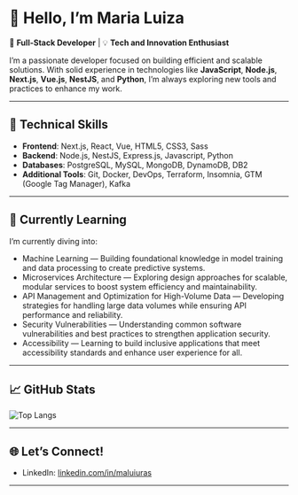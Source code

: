 <!--
### Heyyy ✨ !!
I'm Maria Luiza

Software developer passionated in full-stack, using here as a tool to save my progress and projects, and sometimes to study new things :)

![Top Langs](https://github-readme-stats.vercel.app/api/top-langs/?username=malupressler&layout=compact&theme=nightowl)


Here's a polished English version of your GitHub profile:

---
-->

# 👋 Hello, I’m Maria Luiza

🎯 **Full-Stack Developer** | 💡 **Tech and Innovation Enthusiast**

I’m a passionate developer focused on building efficient and scalable solutions. With solid experience in technologies like **JavaScript**, **Node.js**, **Next.js**, **Vue.js**, **NestJS**, and **Python**, I’m always exploring new tools and practices to enhance my work. 

<!--
I specialize in **fintech** and **e-commerce checkout solutions**, and I’m particularly interested in loyalty and cashback applications.
-->

---

## 🚀 Technical Skills

- **Frontend**: Next.js, React, Vue, HTML5, CSS3, Sass
- **Backend**: Node.js, NestJS, Express.js, Javascript, Python
- **Databases**: PostgreSQL, MySQL, MongoDB, DynamoDB, DB2
- **Additional Tools**: Git, Docker, DevOps, Terraform, Insomnia, GTM (Google Tag Manager), Kafka

---
<!--

## 🛠️ Featured Projects

### [🛒 Custom E-commerce Checkout](https://github.com/yourprofile/checkout)
Developed at a **fintech startup** to optimize the user experience during online payment processes. This project includes UX improvements, integration with major Brazilian retailers (such as **Vivara** and **Monte Carlo**), and advanced data manipulation for analytics and customer segmentation.

### [🔍 OSOL - Order Tracking System](https://github.com/yourprofile/osol)
A tool designed to track orders and monitor software and hardware assets. This application enhances data management, improving the efficiency of operations and support teams.

-->

## 🌱 Currently Learning

I’m currently diving into:

- Machine Learning — Building foundational knowledge in model training and data processing to create predictive systems.
- Microservices Architecture — Exploring design approaches for scalable, modular services to boost system efficiency and maintainability.
- API Management and Optimization for High-Volume Data — Developing strategies for handling large data volumes while ensuring API performance and reliability.
- Security Vulnerabilities — Understanding common software vulnerabilities and best practices to strengthen application security.
- Accessibility — Learning to build inclusive applications that meet accessibility standards and enhance user experience for all.

---

## 📈 GitHub Stats

![Top Langs](https://github-readme-stats.vercel.app/api/top-langs/?username=malupressler&layout=compact&theme=nightowl)
<!--
![Your GitHub stats](https://github-readme-stats.vercel.app/api?username=malupressler&show_icons=true&theme=radical)
-->

---

## 🌐 Let’s Connect!

- LinkedIn: [linkedin.com/in/maluiuras](https://linkedin.com/in/maluiuras)

---

<!--
<div>
  <img src="https://github.com/devicons/devicon/blob/master/icons/react/react-original-wordmark.svg" title="React" alt="React" width="40" height="40"/>&nbsp;
  <img src="https://github.com/devicons/devicon/blob/master/icons/redux/redux-original.svg" title="Redux" alt="Redux " width="40" height="40"/>&nbsp;
  <img src="https://github.com/devicons/devicon/blob/master/icons/css3/css3-plain-wordmark.svg"  title="CSS3" alt="CSS" width="40" height="40"/>&nbsp;
  <img src="https://github.com/devicons/devicon/blob/master/icons/html5/html5-original.svg" title="HTML5" alt="HTML" width="40" height="40"/>&nbsp;
  <img src="https://github.com/devicons/devicon/blob/master/icons/javascript/javascript-original.svg" title="JavaScript" alt="JavaScript" width="40" height="40"/>&nbsp;
  <img src="https://github.com/devicons/devicon/blob/master/icons/mysql/mysql-original-wordmark.svg" title="MySQL"  alt="MySQL" width="40" height="40"/>&nbsp;
  <img src="https://github.com/devicons/devicon/blob/master/icons/nodejs/nodejs-original-wordmark.svg" title="NodeJS" alt="NodeJS" width="40" height="40"/>&nbsp;
</div>
# Blog posts -->
<!-- BLOG-POST-LIST:START -->
<!-- BLOG-POST-LIST:END -->

<!--
**malupressler/malupressler** is a ✨ _special_ ✨ repository because its `README.md` (this file) appears on your GitHub profile.

Here are some ideas to get you started:

- 🔭 I’m currently working on ...
- 🌱 I’m currently learning ...
- 👯 I’m looking to collaborate on ...
- 🤔 I’m looking for help with ...
- 💬 Ask me about ...
- 📫 How to reach me: ...
- 😄 Pronouns: ...
- ⚡ Fun fact: ...
-->

